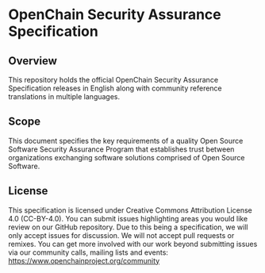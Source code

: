 # OpenChain Security Assurance Specification

## Overview

This repository holds the official OpenChain Security Assurance Specification releases in English along with community reference translations in multiple languages.

## Scope 

This document specifies the key requirements of a quality Open Source Software Security Assurance Program that establishes trust between organizations exchanging software solutions comprised of Open Source Software.

## License

This specification is licensed under Creative Commons Attribution License 4.0 (CC-BY-4.0). You can submit issues highlighting areas you would like review on our GitHub repository. Due to this being a specification, we will only accept issues for discussion. We will not accept pull requests or remixes. You can get more involved with our work beyond submitting issues via our community calls, mailing lists and events: https://www.openchainproject.org/community
